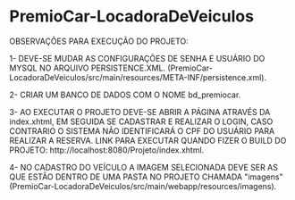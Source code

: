 # PremioCar-LocadoraDeVeiculos

OBSERVAÇÕES PARA EXECUÇÃO DO PROJETO:

1- DEVE-SE MUDAR AS CONFIGURAÇÕES DE SENHA E USUÁRIO DO MYSQL NO ARQUIVO PERSISTENCE.XML. (PremioCar-LocadoraDeVeiculos/src/main/resources/META-INF/persistence.xml).

2- CRIAR UM BANCO DE DADOS COM O NOME bd_premiocar.

3- AO EXECUTAR O PROJETO DEVE-SE ABRIR A PÁGINA ATRAVÉS DA index.xhtml, EM SEGUIDA SE CADASTRAR E REALIZAR O LOGIN, CASO CONTRARIO O SISTEMA NÃO IDENTIFICARÁ O CPF DO USUÁRIO PARA REALIZAR A RESERVA. LINK PARA EXECUTAR QUANDO FIZER O BUILD DO PROJETO: http://localhost:8080/Projeto/index.xhtml.

4- NO CADASTRO DO VEÍCULO A IMAGEM SELECIONADA DEVE SER AS QUE ESTÃO DENTRO DE UMA PASTA NO PROJETO CHAMADA "imagens" (PremioCar-LocadoraDeVeiculos/src/main/webapp/resources/imagens).
